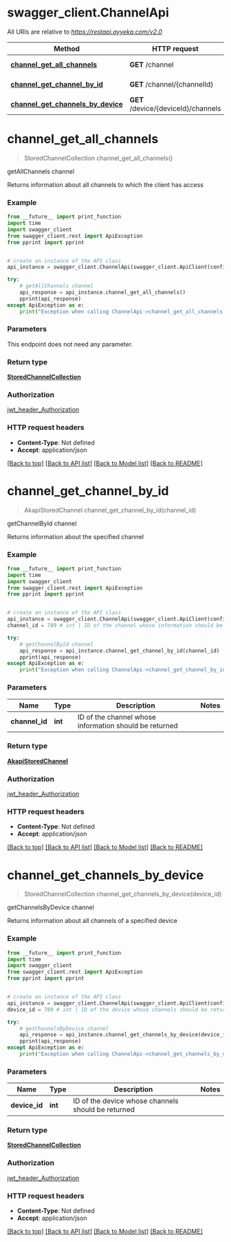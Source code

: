 # swagger_client.ChannelApi

All URIs are relative to *https://restapi.ayyeka.com/v2.0*

Method | HTTP request | Description
------------- | ------------- | -------------
[**channel_get_all_channels**](ChannelApi.md#channel_get_all_channels) | **GET** /channel | getAllChannels channel
[**channel_get_channel_by_id**](ChannelApi.md#channel_get_channel_by_id) | **GET** /channel/{channelId} | getChannelById channel
[**channel_get_channels_by_device**](ChannelApi.md#channel_get_channels_by_device) | **GET** /device/{deviceId}/channels | getChannelsByDevice channel

# **channel_get_all_channels**
> StoredChannelCollection channel_get_all_channels()

getAllChannels channel

Returns information about all channels to which the client has access

### Example
```python
from __future__ import print_function
import time
import swagger_client
from swagger_client.rest import ApiException
from pprint import pprint


# create an instance of the API class
api_instance = swagger_client.ChannelApi(swagger_client.ApiClient(configuration))

try:
    # getAllChannels channel
    api_response = api_instance.channel_get_all_channels()
    pprint(api_response)
except ApiException as e:
    print("Exception when calling ChannelApi->channel_get_all_channels: %s\n" % e)
```

### Parameters
This endpoint does not need any parameter.

### Return type

[**StoredChannelCollection**](StoredChannelCollection.md)

### Authorization

[jwt_header_Authorization](../README.md#jwt_header_Authorization)

### HTTP request headers

 - **Content-Type**: Not defined
 - **Accept**: application/json

[[Back to top]](#) [[Back to API list]](../README.md#documentation-for-api-endpoints) [[Back to Model list]](../README.md#documentation-for-models) [[Back to README]](../README.md)

# **channel_get_channel_by_id**
> AkapiStoredChannel channel_get_channel_by_id(channel_id)

getChannelById channel

Returns information about the specified channel

### Example
```python
from __future__ import print_function
import time
import swagger_client
from swagger_client.rest import ApiException
from pprint import pprint


# create an instance of the API class
api_instance = swagger_client.ChannelApi(swagger_client.ApiClient(configuration))
channel_id = 789 # int | ID of the channel whose information should be returned

try:
    # getChannelById channel
    api_response = api_instance.channel_get_channel_by_id(channel_id)
    pprint(api_response)
except ApiException as e:
    print("Exception when calling ChannelApi->channel_get_channel_by_id: %s\n" % e)
```

### Parameters

Name | Type | Description  | Notes
------------- | ------------- | ------------- | -------------
 **channel_id** | **int**| ID of the channel whose information should be returned | 

### Return type

[**AkapiStoredChannel**](AkapiStoredChannel.md)

### Authorization

[jwt_header_Authorization](../README.md#jwt_header_Authorization)

### HTTP request headers

 - **Content-Type**: Not defined
 - **Accept**: application/json

[[Back to top]](#) [[Back to API list]](../README.md#documentation-for-api-endpoints) [[Back to Model list]](../README.md#documentation-for-models) [[Back to README]](../README.md)

# **channel_get_channels_by_device**
> StoredChannelCollection channel_get_channels_by_device(device_id)

getChannelsByDevice channel

Returns information about all channels of a specified device

### Example
```python
from __future__ import print_function
import time
import swagger_client
from swagger_client.rest import ApiException
from pprint import pprint


# create an instance of the API class
api_instance = swagger_client.ChannelApi(swagger_client.ApiClient(configuration))
device_id = 789 # int | ID of the device whose channels should be returned

try:
    # getChannelsByDevice channel
    api_response = api_instance.channel_get_channels_by_device(device_id)
    pprint(api_response)
except ApiException as e:
    print("Exception when calling ChannelApi->channel_get_channels_by_device: %s\n" % e)
```

### Parameters

Name | Type | Description  | Notes
------------- | ------------- | ------------- | -------------
 **device_id** | **int**| ID of the device whose channels should be returned | 

### Return type

[**StoredChannelCollection**](StoredChannelCollection.md)

### Authorization

[jwt_header_Authorization](../README.md#jwt_header_Authorization)

### HTTP request headers

 - **Content-Type**: Not defined
 - **Accept**: application/json

[[Back to top]](#) [[Back to API list]](../README.md#documentation-for-api-endpoints) [[Back to Model list]](../README.md#documentation-for-models) [[Back to README]](../README.md)


